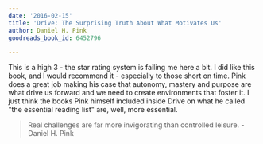 ```yaml
---
date: '2016-02-15'
title: 'Drive: The Surprising Truth About What Motivates Us'
author: Daniel H. Pink
goodreads_book_id: 6452796

---
```

This is a high 3 - the star rating system is failing me here a bit. I did like this book, and I would recommend it - especially to those short on time. Pink does a great job making his case that autonomy, mastery and purpose are what drive us forward and we need to create environments that foster it. I just think the books Pink himself included inside Drive on what he called "the essential reading list" are, well, more essential.

<blockquote>
Real challenges are far more invigorating than controlled leisure.
 - Daniel H. Pink
</blockquote>
